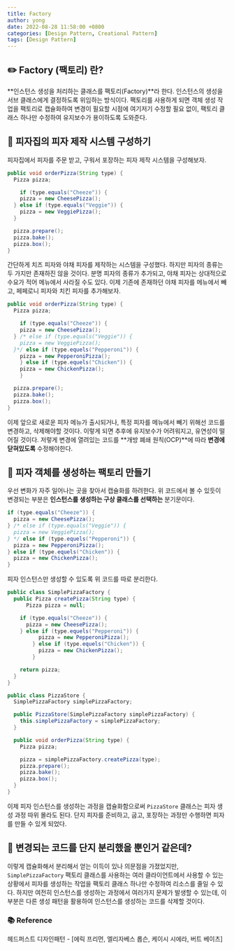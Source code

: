 ```yaml
---
title: Factory
author: yong
date: 2022-08-28 11:58:00 +0800
categories: [Design Pattern, Creational Pattern]
tags: [Design Pattern]
---
```


## ✏️ Factory (팩토리) 란?

**인스턴스 생성을 처리하는 클래스를 팩토리(Factory)**라 한다. 인스턴스의 생성을 서브 클래스에게 결정하도록 위임하는 방식이다. 팩토리를 사용하게 되면 객체 생성 작업을 팩토리로 캡슐화하여 변경이 필요할 시점에 여기저기 수정할 필요 없이, 팩토리 클래스 하나만 수정하여 유지보수가 용이하도록 도와준다.

## 🍕 피자집의 피자 제작 시스템 구성하기

피자집에서 피자를 주문 받고, 구워서 포장하는 피자 제작 시스템을 구성해보자.

```java
public void orderPizza(String type) {
  Pizza pizza;

	if (type.equals("Cheeze")) {
    pizza = new CheesePizza();
  } else if (type.equals("Veggie")) {
    pizza = new VeggiePizza();
  }

  pizza.prepare();
  pizza.bake();
  pizza.box();
}
```

간단하게 치즈 피자와 야채 피자를 제작하는 시스템을 구성했다. 하지만 피자의 종류는 두 가지만 존재하진 않을 것이다. 분명 피자의 종류가 추가되고, 야채 피자는 상대적으로 수요가 적어 메뉴에서 사라질 수도 있다. 이제 기존에 존재하던 야채 피자를 메뉴에서 빼고, 페페로니 피자와 치킨 피자를 추가해보자.

```java
public void orderPizza(String type) {
  Pizza pizza;

	if (type.equals("Cheeze")) {
    pizza = new CheesePizza();
  } /* else if (type.equals("Veggie")) {
    pizza = new VeggiePizza();
  }*/ else if (type.equels("Pepperoni")) {
    pizza = new PepperoniPizza();
	} else if (type.equels("Chicken")) {
    pizza = new ChickenPizza();
	}

  pizza.prepare();
  pizza.bake();
  pizza.box();
}
```

이제 앞으로 새로운 피자 메뉴가 출시되거나, 특정 피자를 메뉴에서 빼기 위해선 코드를 변경하고, 삭제해야할 것이다. 이렇게 되면 추후에 유지보수가 어려워지고, 유연성이 떨어질 것이다. 저렇게 변경에 열려있는 코드를 **개방 폐쇄 원칙(OCP)**에 따라 **변경에 닫혀있도록** 수정해야한다.

## 💊 피자 객체를 생성하는 팩토리 만들기

우선 변화가 자주 일어나는 곳을 찾아서 캡슐화를 하려한다. 위 코드에서 볼 수 있듯이 변경되는 부분은 **인스턴스를 생성하는 구상 클래스를 선택하는** 분기문이다.

```java
if (type.equals("Cheeze")) {
  pizza = new CheesePizza();
} /* else if (type.equals("Veggie")) {
  pizza = new VeggiePizza();
} */ else if (type.equels("Pepperoni")) {
  pizza = new PepperoniPizza();
} else if (type.equels("Chicken")) {
  pizza = new ChickenPizza();
}
```

피자 인스턴스만 생성할 수 있도록 위 코드를 따로 분리한다.

```java
public class SimplePizzaFactory {
  public Pizza createPizza(String type) {
	  Pizza pizza = null;

    if (type.equals("Cheeze")) {
      pizza = new CheesePizza();
    } else if (type.equels("Pepperoni")) {
		  pizza = new PepperoniPizza();
		} else if (type.equels("Chicken")) {
		  pizza = new ChickenPizza();
		}

    return pizza;
  }
}
```

```java
public class PizzaStore {
  SimplePizzaFactory simplePizzaFactory;

  public PizzaStore(SimplePizzaFactory simplePizzaFactory) {
    this.simplePizzaFactory = simplePizzaFactory;
  }

  public void orderPizza(String type) {
    Pizza pizza;

    pizza = simplePizzaFactory.createPizza(type);
    pizza.prepare();
    pizza.bake();
    pizza.box();
  }
}
```

이제 피자 인스턴스를 생성하는 과정을 캡슐화함으로써 `PizzaStore` 클래스는 피자 생성 과정 따위 몰라도 된다. 단지 피자를 준비하고, 굽고, 포장하는 과정만 수행하면 피자를 만들 수 있게 되었다.

## 💩 변경되는 코드를 단지 분리했을 뿐인거 같은데?

이렇게 캡슐화해서 분리해서 얻는 이득이 있나 의문점을 가졌었지만, `SimplePizzaFactory` 팩토리 클래스를 사용하는 여러 클라이언트에서 사용할 수 있는 상황에서 피자를 생성하는 작업을 팩토리 클래스 하나만 수정하여 리소스를 줄일 수 있다. 하지만 여전히 인스턴스를 생성하는 과정에서 여러가지 문제가 발생할 수 있는데, 이 부분은 다른 생성 패턴을 활용하여 인스턴스를 생성하는 코드를 삭제할 것이다.

### 📚 Reference

헤드퍼스트 디자인패턴 - [에릭 프리먼, 엘리자베스 롭슨, 케이시 시에라, 버트 베이츠]
